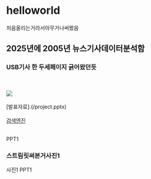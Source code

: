 # helloworld
처음올리는거라서아무거나써봤음
## 2025년에 2005년 뉴스기사데이터분석함
### USB기사 한 두세페이지 긁어왔던듯
<br><br>
<image src = "https://images.anandtech.com/reviews/memory/usbdriveroundup1/crucialgizmo.jpg"><br><br>
[발표자료].(/project.pptx)<br><br>
[검색엔진](https://naver.com)<br><br>

PPT1

### 스트림릿써본거사진1
사진1
PPT1
